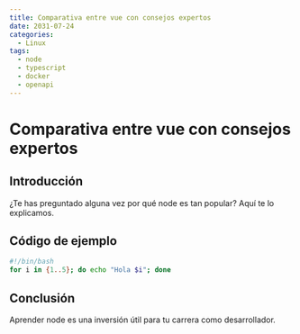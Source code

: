 ```yaml
---
title: Comparativa entre vue con consejos expertos
date: 2031-07-24
categories:
  - Linux
tags:
  - node
  - typescript
  - docker
  - openapi
---
```


# Comparativa entre vue con consejos expertos

## Introducción

¿Te has preguntado alguna vez por qué node es tan popular? Aquí te lo explicamos.

## Código de ejemplo

```bash
#!/bin/bash
for i in {1..5}; do echo "Hola $i"; done
```

## Conclusión

Aprender node es una inversión útil para tu carrera como desarrollador.